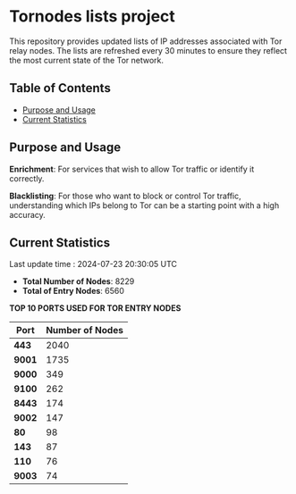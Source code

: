 # Tornodes lists project

This repository provides updated lists of IP addresses associated with Tor relay nodes. The lists are refreshed every 30 minutes to ensure they reflect the most current state of the Tor network.

## Table of Contents

- [Purpose and Usage](#purpose-and-usage)
- [Current Statistics](#current-statistics)


## Purpose and Usage

**Enrichment**: For services that wish to allow Tor traffic or identify it correctly.

**Blacklisting**: For those who want to block or control Tor traffic, understanding which IPs belong to Tor can be a starting point with a high accuracy.

## Current Statistics

Last update time : 2024-07-23 20:30:05 UTC

- **Total Number of Nodes**: 8229
- **Total of Entry Nodes**: 6560

**TOP 10 PORTS USED FOR TOR ENTRY NODES**

| **Port** | **Number of Nodes** |
|------|-----------------|
| **443**   | 2040  |
| **9001**   | 1735  |
| **9000**   | 349  |
| **9100**   | 262  |
| **8443**   | 174  |
| **9002**   | 147  |
| **80**   | 98  |
| **143**   | 87  |
| **110**   | 76  |
| **9003**   | 74  |

